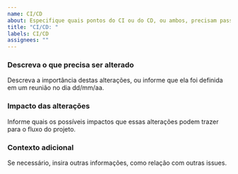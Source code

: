 ```yaml
---
name: CI/CD
about: Especifique quais pontos do CI ou do CD, ou ambos, precisam passar por alterações.
title: "CI/CD: "
labels: CI/CD
assignees: ""
---
```


### Descreva o que precisa ser alterado

Descreva a importância destas alterações, ou informe que ela foi definida em um reunião no dia dd/mm/aa.

### Impacto das alterações

Informe quais os possíveis impactos que essas alterações podem trazer para o fluxo do projeto.

### Contexto adicional

Se necessário, insira outras informações, como relação com outras issues.
